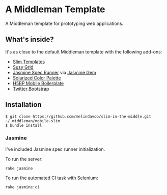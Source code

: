 # A Middleman Template

A Middleman template for prototyping web applications. 

## What's inside?
It's as close to the default Middleman template with the following add-ons:

* [Slim Templates](www.slim-lang.com)
* [Susy Grid](susy.oddbird.net)
* [Jasmine Spec Runner](http://github.com/pivotal/jasmine) via [Jasmine Gem](https://github.com/pivotal/jasmine-gem)
* [Solarized Color Palette](http://ethanschoonover.com/solarized)
* [H5BP Mobile Boilerplate](http://html5boilerplate.com/mobile/)
* [Twitter Bootstrap](http://twitter.github.io/bootstrap/)

## Installation

    $ git clone https://github.com/melindavoo/slim-in-the-middle.git ~/.middleman/mobile-slim
    $ bundle install

### Jasmine
I've included Jasmine spec runner initialization.

To run the server:

    rake jasmine

To run the automated CI task with Selenium:

    rake jasmine:ci
